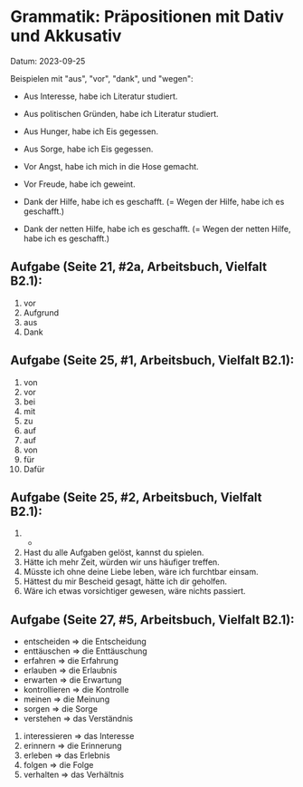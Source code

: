# Grammatik: Präpositionen mit Dativ und Akkusativ
Datum: 2023-09-25

Beispielen mit "aus", "vor", "dank", und "wegen":

- Aus Interesse, habe ich Literatur studiert.
- Aus politischen Gründen, habe ich Literatur studiert.
- Aus Hunger, habe ich Eis gegessen.
- Aus Sorge, habe ich Eis gegessen.

- Vor Angst, habe ich mich in die Hose gemacht.
- Vor Freude, habe ich geweint.

- Dank der Hilfe, habe ich es geschafft. (= Wegen der Hilfe, habe ich es geschafft.)
- Dank der netten Hilfe, habe ich es geschafft. (= Wegen der netten Hilfe, habe ich es geschafft.)

## Aufgabe (Seite 21, #2a, Arbeitsbuch, Vielfalt B2.1):

1. vor
2. Aufgrund
3. aus
4. Dank

## Aufgabe (Seite 25, #1, Arbeitsbuch, Vielfalt B2.1):

1. von
2. vor
3. bei
4. mit
5. zu
6. auf
7. auf
8. von
9. für
10. Dafür

## Aufgabe (Seite 25, #2, Arbeitsbuch, Vielfalt B2.1):

1. -
2. Hast du alle Aufgaben gelöst, kannst du spielen.
3. Hätte ich mehr Zeit, würden wir uns häufiger treffen.
4. Müsste ich ohne deine Liebe leben, wäre ich furchtbar einsam.
5. Hättest du mir Bescheid gesagt, hätte ich dir geholfen.
6. Wäre ich etwas vorsichtiger gewesen, wäre nichts passiert.

## Aufgabe (Seite 27, #5, Arbeitsbuch, Vielfalt B2.1):

- entscheiden => die Entscheidung
- enttäuschen => die Enttäuschung
- erfahren => die Erfahrung
- erlauben => die Erlaubnis
- erwarten => die Erwartung
- kontrollieren => die Kontrolle
- meinen => die Meinung
- sorgen => die Sorge
- verstehen => das Verständnis

1. interessieren => das Interesse
2. erinnern => die Erinnerung
3. erleben => das Erlebnis
4. folgen => die Folge
5. verhalten => das Verhältnis